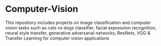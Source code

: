 # Computer-Vision
This repository includes projects on image classification and computer vision tasks such as cats vs dogs classifier, facial expression recognition, neural style transfer, generative adversarial networks, ResNets, VGG &amp; Transfer Learning for computer vision applications
